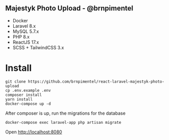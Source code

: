 ## Majestyk Photo Upload - @brnpimentel

- Docker
- Laravel 8.x
- MySQL 5.7.x
- PHP 8.x 
- ReactJS 17.x
- SCSS + TailwindCSS 3.x


# Install
```
git clone https://github.com/brnpimentel/react-laravel-majestyk-photo-upload
cp .env.example .env
composer install
yarn install
docker-compose up -d
```

After composer is up, run the migrations for the database
```
docker-compose exec laravel-app php artisan migrate
```

Open [http://localhost:8080](http://localhost:8080)